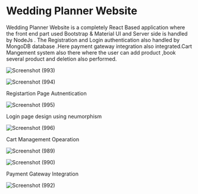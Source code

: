 # Wedding Planner Website
Wedding Planner Website is a completely React Based application where the front end part used Bootstrap &amp; Material UI and Server side is handled by NodeJs .
The Registration and Login authentication also  handled by MongoDB database .Here payment gateway integration also integrated.Cart Mangement system also there where the user can add product ,book several product and deletion also performed.

![Screenshot (993)](https://user-images.githubusercontent.com/63225681/113483477-3bc25300-9469-11eb-899a-a800d3330813.png)

![Screenshot (994)](https://user-images.githubusercontent.com/63225681/113573753-608d0680-95e0-11eb-9343-f3a9ac245f57.png)

Registartion Page Autnentication 

![Screenshot (995)](https://user-images.githubusercontent.com/63225681/113575073-f1fd7800-95e2-11eb-9d7e-b0c9d65f1cd1.png)

Login page design using neumorphism

![Screenshot (996)](https://user-images.githubusercontent.com/63225681/113585272-a1414b80-95f1-11eb-8b95-cf7db443add3.png)

Cart Management Opearation

![Screenshot (989)](https://user-images.githubusercontent.com/63225681/113589656-401c7680-95f7-11eb-8974-1c7c30a56164.png)

![Screenshot (990)](https://user-images.githubusercontent.com/63225681/113590473-4fe88a80-95f8-11eb-8a20-65f85d149b0d.png)


Payment Gateway Integration

![Screenshot (992)](https://user-images.githubusercontent.com/63225681/113590757-a2c24200-95f8-11eb-9191-3a8a740d6e80.png)
